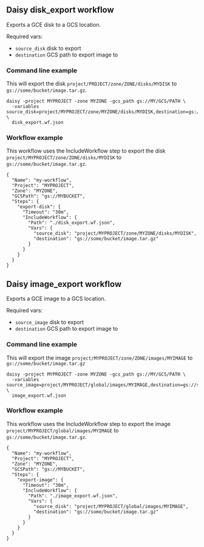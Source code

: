 ## Daisy disk_export workflow
Exports a GCE disk to a GCS location.

Required vars:
+ `source_disk` disk to export
+ `destination` GCS path to export image to

### Command line example
This will export the disk `project/PROJECT/zone/ZONE/disks/MYDISK` to `gs://some/bucket/image.tar.gz`.
```
daisy -project MYPROJECT -zone MYZONE -gcs_path gs://MY/GCS/PATH \
  -variables source_disk=project/MYPROJECT/zone/MYZONE/disks/MYDISK,destination=gs://some/bucket/image.tar.gz \
  disk_export.wf.json
```

### Workflow example
This workflow uses the IncludeWorkflow step to export the disk 
`project/MYPROJECT/zone/ZONE/disks/MYDISK` to `gs://some/bucket/image.tar.gz`.
```
{
  "Name": "my-workflow",
  "Project": "MYPROJECT",
  "Zone": "MYZONE",
  "GCSPath": "gs://MYBUCKET",
  "Steps": {
    "export-disk": {
      "Timeout": "30m",
      "IncludeWorkflow": {
        "Path": "./disk_export.wf.json",
        "Vars": {
          "source_disk": "project/MYPROJECT/zone/MYZONE/disks/MYDISK",
          "destination": "gs://some/bucket/image.tar.gz"
        }
      }
    }
  }
}
```
 
## Daisy image_export workflow
Exports a GCE image to a GCS location.

Required vars:
+ `source_image` disk to export
+ `destination` GCS path to export image to

### Command line example
This will export the image `project/MYPROJECT/zone/ZONE/images/MYIMAGE` to `gs://some/bucket/image.tar.gz`
```
daisy -project MYPROJECT -zone MYZONE -gcs_path gs://MY/GCS/PATH \
  -variables source_image=project/MYPROJECT/global/images/MYIMAGE,destination=gs://some/bucket/image.tar.gz \
  image_export.wf.json
```

### Workflow example
This workflow uses the IncludeWorkflow step to export the image 
`project/MYPROJECT/global/images/MYIMAGE` to `gs://some/bucket/image.tar.gz`.
```
{
  "Name": "my-workflow",
  "Project": "MYPROJECT",
  "Zone": "MYZONE",
  "GCSPath": "gs://MYBUCKET",
  "Steps": {
    "export-image": {
      "Timeout": "30m",
      "IncludeWorkflow": {
        "Path": "./image_export.wf.json",
        "Vars": {
          "source_disk": "project/MYPROJECT/global/images/MYIMAGE",
          "destination": "gs://some/bucket/image.tar.gz"
        }
      }
    }
  }
}
```